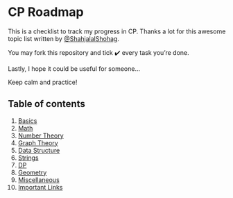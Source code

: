# CP Roadmap

This is a checklist to track my progress in CP. Thanks a lot for this awesome topic list written by [@ShahjalalShohag](https://github.com/ShahjalalShohag).

You may fork this repository and tick ✔️ every task you’re done.

Lastly, I hope it could be useful for someone...

Keep calm and practice!

## Table of contents

1. [Basics](content/Basics.md)
2. [Math](content/Math.md)
3. [Number Theory](content/NumberTheory.md)
4. [Graph Theory](content/GraphTheory.md)
5. [Data Structure](content/DataStructure.md)
6. [Strings](content/Strings.md)
7. [DP](content/DP.md)
8. [Geometry](content/Geometry.md)
9. [Miscellaneous](content/Miscellaneous.md) 
10. [Important Links](content/ImportantLinks.md)
